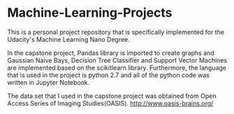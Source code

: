 # Machine-Learning-Projects

This is a personal project repository that is specifically implemented for the Udacity's Machine Learning Nano Degree.

In the capstone project, Pandas library is imported to create graphs and Gaussian Naive Bays, Decision Tree Classifier and Support Vector Machines are implemented based on the scikitlearn library. Furthermore, the language that is used in the project is  python 2.7 and all of the python code was written in Jupyter Notebook. 

The data set that I used in the capstone project was obtained from Open Access Series of Imaging Studies(OASIS).
http://www.oasis-brains.org/
